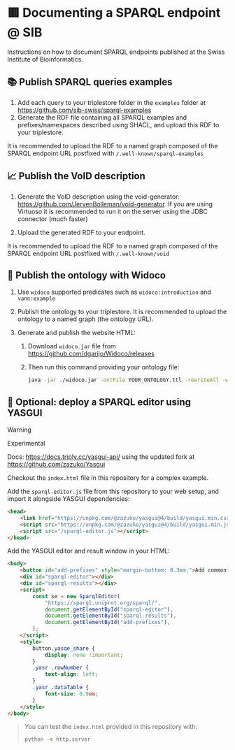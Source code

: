 # 🟥 Documenting a SPARQL endpoint @ SIB

Instructions on how to document SPARQL endpoints published at the Swiss Institute of Bioinformatics.

## 📚️ Publish SPARQL queries examples

1. Add each query to your triplestore folder in the `examples` folder at https://github.com/sib-swiss/sparql-examples
2. Generate the RDF file containing all SPARQL examples and prefixes/namespaces described using SHACL, and upload this RDF to your triplestore.

It is recommended to upload the RDF to a named graph composed of the SPARQL endpoint URL postfixed with `/.well-known/sparql-examples`

## 📈 Publish the VoID description

1. Generate the VoID description using the void-generator: https://github.com/JervenBolleman/void-generator. If you are using Virtuoso it is recommended to run it on the server using the JDBC connector (much faster)

2. Upload the generated RDF to your endpoint.

It is recommended to upload the RDF to a named graph composed of the SPARQL endpoint URL postfixed with `/.well-known/void`

## 🦉 Publish the ontology with Widoco

1. Use `widoco` supported predicates such as `widoco:introduction` and `vann:example`

2. Publish the ontology to your triplestore. It is recommended to upload the ontology to a named graph (the ontology URL).

3. Generate and publish the website HTML:

   1. Download `widoco.jar` file from https://github.com/dgarijo/Widoco/releases

   2. Then run this command providing your ontology file:

      ```bash
      java -jar ./widoco.jar -ontFile YOUR_ONTOLOGY.ttl -rewriteAll -webVowl -doNotDisplaySerializations -uniteSections -noPlaceHolderText -outFolder out
      ```

## 💫 Optional: deploy a SPARQL editor using YASGUI

> [!WARNING]
>
> Experimental

Docs: https://docs.triply.cc/yasgui-api/ using the updated fork at https://github.com/zazuko/Yasgui

Checkout the `index.html` file in this repository for a complex example.

Add the `sparql-editor.js` file from this repository to your web setup, and import it alongside YASGUI dependencies:

```html
<head>
    <link href="https://unpkg.com/@zazuko/yasgui@4/build/yasgui.min.css" rel="stylesheet" type="text/css" />
    <script src="https://unpkg.com/@zazuko/yasgui@4/build/yasgui.min.js"></script>
    <script src="/sparql-editor.js"></script>
</head>
```

Add the YASGUI editor and result window in your HTML:

```html
<body>
    <button id="add-prefixes" style="margin-bottom: 0.3em;">Add common prefixes</button>
    <div id="sparql-editor"></div>
    <div id="sparql-results"></div>
    <script>
        const se = new SparqlEditor(
            "https://sparql.uniprot.org/sparql/",
            document.getElementById("sparql-editor"),
            document.getElementById("sparql-results"),
            document.getElementById("add-prefixes"),
        );
    </script>
    <style>
        button.yasqe_share {
            display: none !important;
        }
        .yasr .rowNumber {
            text-align: left;
        }
        .yasr .dataTable {
            font-size: 0.9em;
        }
    </style>
</body>
```

> You can test the `index.html` provided in this repository with:
>
> ```bash
> python -m http.server
> ```
